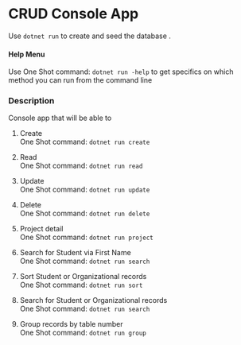 # CRUD Console App

Use ` dotnet run ` to create and seed the database .

#### Help Menu
Use One Shot command: ` dotnet run -help ` to get specifics on which method you can run from the command line

### Description
Console app that will be able to

1. Create\
    One Shot command: `dotnet run create`

2. Read\
    One Shot command: `dotnet run read`

3. Update\
    One Shot command: `dotnet run update`

4. Delete\
    One Shot command:  `dotnet run delete`

5.  Project detail\
    One Shot command: `dotnet run project`

6. Search for Student via First Name\
    One Shot command: ` dotnet run search `

7. Sort Student or Organizational records\
    One Shot command: ` dotnet run sort `

8. Search for Student or Organizational records\
    One Shot command: ` dotnet run search `

9. Group records by table number\
    One Shot command: ` dotnet run group `
